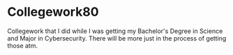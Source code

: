 # Collegework80
Collegework that I did while I was getting my Bachelor's Degree in Science and Major in Cybersecurity. There will be more just in the process of getting those atm.
